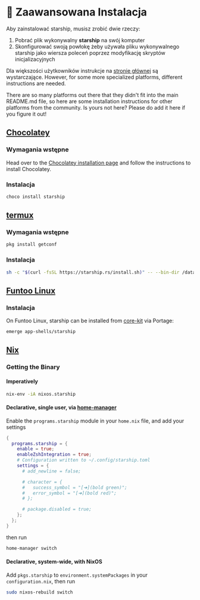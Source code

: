 # 🚀 Zaawansowana Instalacja

Aby zainstalować starship, musisz zrobić dwie rzeczy:

1. Pobrać plik wykonywalny **starship** na swój komputer
1. Skonfigurować swoją powłokę żeby używała pliku wykonywalnego starship jako wiersza poleceń poprzez modyfikację skryptów inicjalizacyjnych

Dla większości użytkowników instrukcje na [stronie głównej](/guide/#🚀-installation) są wystarczające. However, for some more specialized platforms, different instructions are needed.

There are so many platforms out there that they didn't fit into the main README.md file, so here are some installation instructions for other platforms from the community. Is yours not here? Please do add it here if you figure it out!

## [Chocolatey](https://chocolatey.org)

### Wymagania wstępne

Head over to the [Chocolatey installation page](https://chocolatey.org/install) and follow the instructions to install Chocolatey.

### Instalacja

```powershell
choco install starship
```

## [termux](https://termux.com)

### Wymagania wstępne

```sh
pkg install getconf
```

### Instalacja

```sh
sh -c "$(curl -fsSL https://starship.rs/install.sh)" -- --bin-dir /data/data/com.termux/files/usr/bin
```

## [Funtoo Linux](https://www.funtoo.org/Welcome)

### Instalacja

On Funtoo Linux, starship can be installed from [core-kit](https://github.com/funtoo/core-kit/tree/1.4-release/app-shells/starship) via Portage:

```sh
emerge app-shells/starship
```

## [Nix](https://nixos.wiki/wiki/Nix)

### Getting the Binary

#### Imperatively

```sh
nix-env -iA nixos.starship
```

#### Declarative, single user, via [home-manager](https://github.com/nix-community/home-manager)

Enable the `programs.starship` module in your `home.nix` file, and add your settings

```nix
{
  programs.starship = {
    enable = true;
    enableZshIntegration = true;
    # Configuration written to ~/.config/starship.toml
    settings = {
      # add_newline = false;

      # character = {
      #   success_symbol = "[➜](bold green)";
      #   error_symbol = "[➜](bold red)";
      # };

      # package.disabled = true;
    };
  };
}
```

then run

```sh
home-manager switch
```

#### Declarative, system-wide, with NixOS

Add `pkgs.starship` to `environment.systemPackages` in your `configuration.nix`, then run

```sh
sudo nixos-rebuild switch
```
